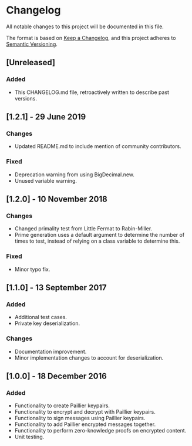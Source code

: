 # Changelog
All notable changes to this project will be documented in this file.

The format is based on [Keep a Changelog](https://keepachangelog.com/en/1.0.0/),
and this project adheres to [Semantic Versioning](https://semver.org/spec/v2.0.0.html).

## [Unreleased]
### Added
- This CHANGELOG.md file, retroactively written to describe past versions.

## [1.2.1] - 29 June 2019
### Changes
- Updated README.md to include mention of community contributors.

### Fixed
- Deprecation warning from using BigDecimal.new.
- Unused variable warning.

## [1.2.0] - 10 November 2018
### Changes
- Changed primality test from Little Fermat to Rabin-Miller.
- Prime generation uses a default argument to determine the number of times to test, instead of relying on a class variable to determine this.

### Fixed
- Minor typo fix.

## [1.1.0] - 13 September 2017
### Added
- Additional test cases.
- Private key deserialization.

### Changes
- Documentation improvement.
- Minor implementation changes to account for deserialization.

## [1.0.0] - 18 December 2016
### Added
- Functionality to create Paillier keypairs.
- Functionality to encrypt and decrypt with Paillier keypairs.
- Functionality to sign messages using Paillier keypairs.
- Functionality to add Paillier encrypted messages together.
- Functionality to perform zero-knowledge proofs on encrypted content.
- Unit testing.
